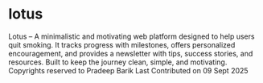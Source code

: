 # lotus
Lotus – A minimalistic and motivating web platform designed to help users quit smoking. It tracks progress with milestones, offers personalized encouragement, and provides a newsletter with tips, success stories, and resources. Built to keep the journey clean, simple, and motivating.
Copyrights reserved to Pradeep Barik
Last Contributed on 09 Sept 2025

